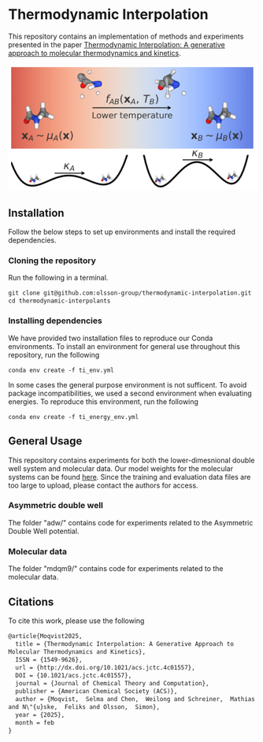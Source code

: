 # Thermodynamic Interpolation

This repository contains an implementation of methods and experiments presented in the paper [Thermodynamic Interpolation: A generative approach to molecular thermodynamics and kinetics](https://pubmed.ncbi.nlm.nih.gov/39988824/).

![](toc.png)

## Installation
Follow the below steps to set up environments and install the required dependencies.

### Cloning the repository
Run the following in a terminal.
```
git clone git@github.com:olsson-group/thermodynamic-interpolation.git
cd thermodynamic-interpolants
```

### Installing dependencies
We have provided two installation files to reproduce our Conda environments. To install an environment for general use throughout this repository, run the following
```
conda env create -f ti_env.yml
```

In some cases the general purpose environment is not sufficent. To avoid package incompatibilities, we used a second environment when evaluating energies. To reproduce this environment, run the following
```
conda env create -f ti_energy_env.yml
```

## General Usage
This repository contains experiments for both the lower-dimesnional double well system and molecular data. Our model weights for the molecular systems can be found [here](https://zenodo.org/records/14958780). Since the training and evaluation data files are too large to upload, please contact the authors for access. 

### Asymmetric double well
The folder "adw/" contains code for experiments related to the Asymmetric Double Well potential. 

### Molecular data
The folder "mdqm9/" contains code for experiments related to the molecular data.


## Citations
To cite this work, please use the following
```
@article{Moqvist2025,
  title = {Thermodynamic Interpolation: A Generative Approach to Molecular Thermodynamics and Kinetics},
  ISSN = {1549-9626},
  url = {http://dx.doi.org/10.1021/acs.jctc.4c01557},
  DOI = {10.1021/acs.jctc.4c01557},
  journal = {Journal of Chemical Theory and Computation},
  publisher = {American Chemical Society (ACS)},
  author = {Moqvist,  Selma and Chen,  Weilong and Schreiner,  Mathias and N\"{u}ske,  Feliks and Olsson,  Simon},
  year = {2025},
  month = feb 
}
```


